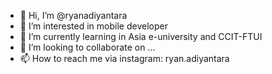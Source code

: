 - 👋 Hi, I’m @ryanadiyantara
- 👀 I’m interested in mobile developer
- 🌱 I’m currently learning in Asia e-university and CCIT-FTUI
- 💞️ I’m looking to collaborate on ...
- 📫 How to reach me via instagram: ryan.adiyantara

<!---
RyanAhbrew/RyanAhbrew is a ✨ special ✨ repository because its `README.md` (this file) appears on your GitHub profile.
You can click the Preview link to take a look at your changes.
--->
